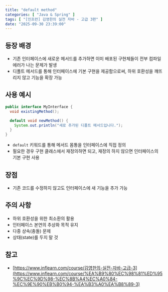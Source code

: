 ```yaml
---
title: "default method"
categories: [ "Java & Spring" ]
tags: [ "[인프런] 김영한의 실전 자바 - 고급 3편" ]
date: "2025-09-30 23:39:00"
---
```


## 등장 배경

- 기존 인터페이스에 새로운 메서드를 추가하면 이미 배포된 구현체들이 전부 컴파일 에러가 나는 문제가 발생
- 디폴트 메서드를 통해 인터페이스에 기본 구현을 제공함으로써, 하위 호환성을 꺠뜨리지 않고 기능을 확장 가능

## 사용 예시

```java
public interface MyInterface {
  void existingMethod();

  default void newMethod() {
    System.out.println("새로 추가된 디폴트 메서드입니다.");
  }
}
```

- `default` 키워드를 통해 메서드 몸통을 인터페이스에 직접 정의
- 필요한 경우 구현 클래스에서 재정의하면 되고, 재정의 하지 않으면 인터페이스의 기본 구현 사용

## 장점

- 기존 코드를 수정하지 않고도 인터페이스에 새 기능을 추가 가능

## 주의 사항

- 하위 호환성을 위한 최소환의 활용
- 인터페이스 본연의 추상화 목적 유지
- 다중 상속(충돌) 문제
- 상태(state)를 두지 말 것

## 참고

- [https://www.inflearn.com/course/김영한의-실전-자바-고급-3](https://www.inflearn.com/course/%EA%B9%80%EC%98%81%ED%95%9C%EC%9D%98-%EC%8B%A4%EC%A0%84-%EC%9E%90%EB%B0%94-%EA%B3%A0%EA%B8%89-3)
